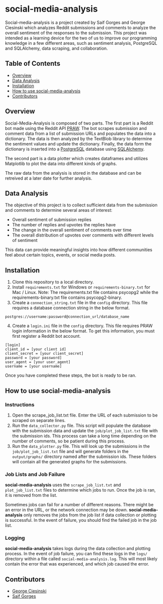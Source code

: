 # social-media-analysis

Social-media-analysis is a project created by Saif Gorges and George Ciesinski which
analyzes Reddit submissions and comments to analyze the overall sentiment of the
responses to the submission. This project was intended as a learning device for the
two of us to improve our programming knowledge in a few different areas, such as
sentiment analysis, PostgreSQL and SQLAlchemy, data scraping, and collaboration. 

## Table of Contents

* [Overview](#Overview)
* [Data Analysis](#Data-Analysis)
* [Installation](#Installation)
* [How to use social-media-analysis](#How-to-use-social-media-analysis)
* [Contributors](#Contributors)

## Overview

Social-Media-Analysis is composed of two parts. The first part is a Reddit bot made using
the Reddit API [PRAW](https://pypi.org/project/praw/). The bot scrapes submission and comment 
data from a list of submission URLs and populates the data into a dictionary. The data is then 
analyzed by the TextBlob library to determine the sentiment values and update the dictionary. 
Finally, the data form the dictionary is inserted into a [PostgreSQL](https://www.postgresql.org) 
database using [SQLAlchemy](https://www.sqlalchemy.org). 

The second part is a data plotter which creates dataframes and utilizes Matplotlib to
plot the data into different kinds of graphs. 

The raw data from the analysis is stored in the database and can be retreived at a later
date for further analysis.

## Data Analysis

The objective of this project is to collect sufficient data from the submission and comments
to determine several areas of interest:

* Overall sentiment of submission replies
* The number of replies and upvotes the replies have
* The change in the overall sentiment of comments over time
* The overall distribution of upvotes over comments with different levels of sentiment

This data can provide meaningful insights into how different communities feel about certain
topics, events, or social media posts.

## Installation

1. Clone this repository to a local directory.
2. Install `requirements.txt` for Windows or `requirements-binary.txt` for Mac / Linux. Note: The
   requirements.txt file contains psycopg2 while the requirements-binary.txt file contains psycopg2-binary.
3. Create a `connection_string.txt` file in the `config` directory. This file requires a database
   connection string in the below format.
   
```
postgres://username:password@connection_url/database_name
```

4. Create a `login.ini` file in the `config` directory. This file requires PRAW login
   information in the below format. To get this information, you must first register
   a Reddit bot account.
   
```
[login]
client_id = [your client id]
client_secret = [your client_secret]
password = [your password]
user_agent = [your user_agent]
username = [your username]
```

Once you have completed these steps, the bot is ready to be ran.

## How to use social-media-analysis

### Instructions

1. Open the scrape_job_list.txt file. Enter the URL of each submission to be scraped on separate lines.
2. Run the `data_collector.py` file. This script will populate the database with the submission data and
   update the `job/plot_job_list.txt` file with the submission ids. This process can take a long time depending
   on the number of comments, so be patient during this process.
3. Run the `data_plotter.py` file. This will look up the submissions in the `job/plot_job_list.txt` file and
   will generate folders in the `output/graphs/` directory named after the submission ids. These folders will
   contain all the generated graphs for the submissions.

### Job Lists and Job Failure

**social-media-analysis** uses the `scrape_job_list.txt` and `plot_job_list.txt` files to determine which jobs
to run. Once the job is ran, it is removed from the list. 

Sometimes jobs can fail for a number of different reasons. There might be an error in the URL, or the network connection
may be down. **social-media-analysis** only removes the jobs from the job list if data collection or
plotting is successful. In the event of failure, you should find the failed job in the job list.

### Logging

**social-media-analysis** takes logs during the data collection and plotting process. In the event of job failure, you can 
find these logs in the `logs/` directory within a file called `social-media-analysis.log`. This will most
likely contain the error that was experienced, and which job caused the error. 

## Contributors

* [George Ciesinski](https://github.com/GeorgeCiesinski)
* [Saif Gorges](https://github.com/saif-gorges)